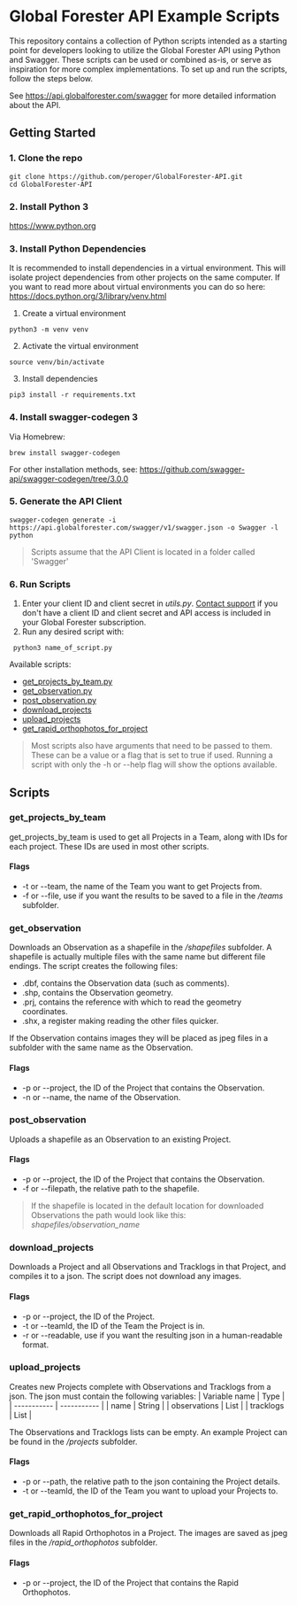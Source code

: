 # Global Forester API Example Scripts

This repository contains a collection of Python scripts intended as a starting point for developers looking to utilize the Global Forester API using Python and Swagger. These scripts can be used or combined as-is, or serve as inspiration for more complex implementations. To set up and run the scripts, follow the steps below.

See https://api.globalforester.com/swagger for more detailed information about the API.

## Getting Started

### 1. Clone the repo
```shell
git clone https://github.com/peroper/GlobalForester-API.git
cd GlobalForester-API
```

### 2. Install Python 3
https://www.python.org

### 3. Install Python Dependencies

It is recommended to install dependencies in a virtual environment. This will isolate project dependencies from other projects on the same computer. If you want to read more about virtual environments you can do so here: https://docs.python.org/3/library/venv.html

1. Create a virtual environment
```shell
python3 -m venv venv
```

2. Activate the virtual environment
```shell
source venv/bin/activate
```

3. Install dependencies
```shell
pip3 install -r requirements.txt
```

### 4. Install swagger-codegen 3
Via Homebrew:
```shell
brew install swagger-codegen
```
For other installation methods, see: https://github.com/swagger-api/swagger-codegen/tree/3.0.0

### 5. Generate the API Client

```shell
swagger-codegen generate -i https://api.globalforester.com/swagger/v1/swagger.json -o Swagger -l python
```

> Scripts assume that the API Client is located in a folder called 'Swagger'

### 6. Run Scripts

1. Enter your client ID and client secret in _utils.py_. [Contact support](https://www.globalforester.com/manual/basics#errors-and-support) if you don't have a client ID and client secret and API access is included in your Global Forester subscription.
2. Run any desired script with:
```shell
 python3 name_of_script.py
 ```

 Available scripts:

- [get_projects_by_team.py](#get_projects_by_team)
- [get_observation.py](#get_observation)
- [post_observation.py](#post_observation)
- [download_projects](#download_projects)
- [upload_projects](#upload_projects)
- [get_rapid_orthophotos_for_project](#get_rapid_orthophotos_for_project)

> Most scripts also have arguments that need to be passed to them. These can be a value or a flag that is set to true if used. Running a script with only the -h or --help flag will show the options available.

## Scripts

### get_projects_by_team

get_projects_by_team is used to get all Projects in a Team, along with IDs for each project. These IDs are used in most other scripts.

#### Flags

- -t or --team, the name of the Team you want to get Projects from.
- -f or --file, use if you want the results to be saved to a file in the _/teams_ subfolder.

### get_observation

Downloads an Observation as a shapefile in the _/shapefiles_ subfolder. A shapefile is actually multiple files with the same name but different file endings. The script creates the following files:

- .dbf, contains the Observation data (such as comments).
- .shp, contains the Observation geometry.
- .prj, contains the reference with which to read the geometry coordinates.
- .shx, a register making reading the other files quicker.

If the Observation contains images they will be placed as jpeg files in a subfolder with the same name as the Observation.

#### Flags

- -p or --project, the ID of the Project that contains the Observation.
- -n or --name, the name of the Observation.

### post_observation

Uploads a shapefile as an Observation to an existing Project.

#### Flags

- -p or --project, the ID of the Project that contains the Observation.
- -f or --filepath, the relative path to the shapefile.

> If the shapefile is located in the default location for downloaded Observations the path would look like this: _shapefiles/observation_name_

### download_projects

Downloads a Project and all Observations and Tracklogs in that Project, and compiles it to a json. The script does not download any images.

#### Flags

- -p or --project, the ID of the Project.
- -t or --teamId, the ID of the Team the Project is in.
- -r or --readable, use if you want the resulting json in a human-readable format.

### upload_projects

Creates new Projects complete with Observations and Tracklogs from a json. The json must contain the following variables:
| Variable name | Type |
| ----------- | ----------- |
| name | String |
| observations | List |
| tracklogs | List |

The Observations and Tracklogs lists can be empty. An example Project can be found in the _/projects_ subfolder.

#### Flags

- -p or --path, the relative path to the json containing the Project details.
- -t or --teamId, the ID of the Team you want to upload your Projects to.

### get_rapid_orthophotos_for_project

Downloads all Rapid Orthophotos in a Project. The images are saved as jpeg files in the _/rapid_orthophotos_ subfolder.

#### Flags

- -p or --project, the ID of the Project that contains the Rapid Orthophotos.
